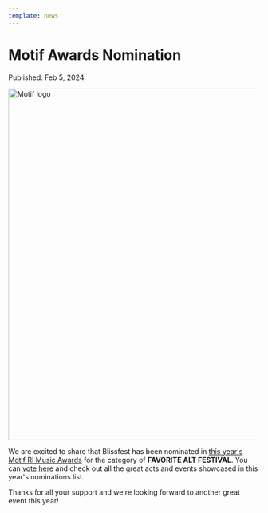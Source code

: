 ```yaml
---
template: news
---
```


# Motif Awards Nomination

<span class="publish-date">Published: Feb 5, 2024</span>

<img
  src="/assets/images/motif.webp"
  width="866"
  height="705"
  class="block w-2/3"
  alt="Motif logo"
/>

We are excited to share that Blissfest has been nominated in [this year's Motif RI Music Awards](https://motifri.com/motifri-com-musicawards2024/) for the category of **FAVORITE ALT FESTIVAL**.  You can [vote here](https://www.surveymonkey.com/r/TLWCYRL?fbclid=IwAR0VoAvTf_MsWSs6y4iSYwTea8xpj5-UlCSS48nFQPKrB-RrgIbLEkV_nc4) and check out all the great acts and events showcased in this year's nominations list.

Thanks for all your support and we're looking forward to another great event this year!
